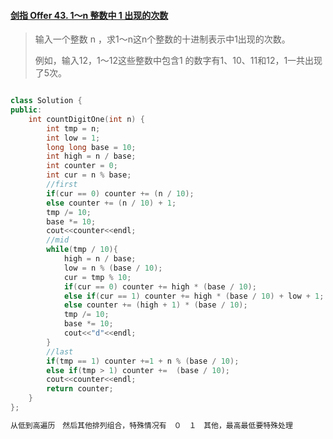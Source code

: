 #### [剑指 Offer 43. 1～n 整数中 1 出现的次数](https://leetcode-cn.com/problems/1nzheng-shu-zhong-1chu-xian-de-ci-shu-lcof/)

> 输入一个整数 n ，求1～n这n个整数的十进制表示中1出现的次数。
>
> 例如，输入12，1～12这些整数中包含1 的数字有1、10、11和12，1一共出现了5次。
>

```c++

class Solution {
public:
    int countDigitOne(int n) {
        int tmp = n;
        int low = 1;
        long long base = 10;
        int high = n / base;
        int counter = 0;
        int cur = n % base;
        //first
        if(cur == 0) counter += (n / 10);
        else counter += (n / 10) + 1;
        tmp /= 10;
        base *= 10;
        cout<<counter<<endl;
        //mid
        while(tmp / 10){
            high = n / base;
            low = n % (base / 10);
            cur = tmp % 10;
            if(cur == 0) counter += high * (base / 10);
            else if(cur == 1) counter += high * (base / 10) + low + 1;
            else counter += (high + 1) * (base / 10);
            tmp /= 10;
            base *= 10;
            cout<<"d"<<endl;
        }
        //last
        if(tmp == 1) counter +=1 + n % (base / 10);
        else if(tmp > 1) counter +=  (base / 10);
        cout<<counter<<endl;
        return counter;
    }
};

```



```c
从低到高遍历　然后其他排列组合，特殊情况有　０　１　其他，最高最低要特殊处理
```

